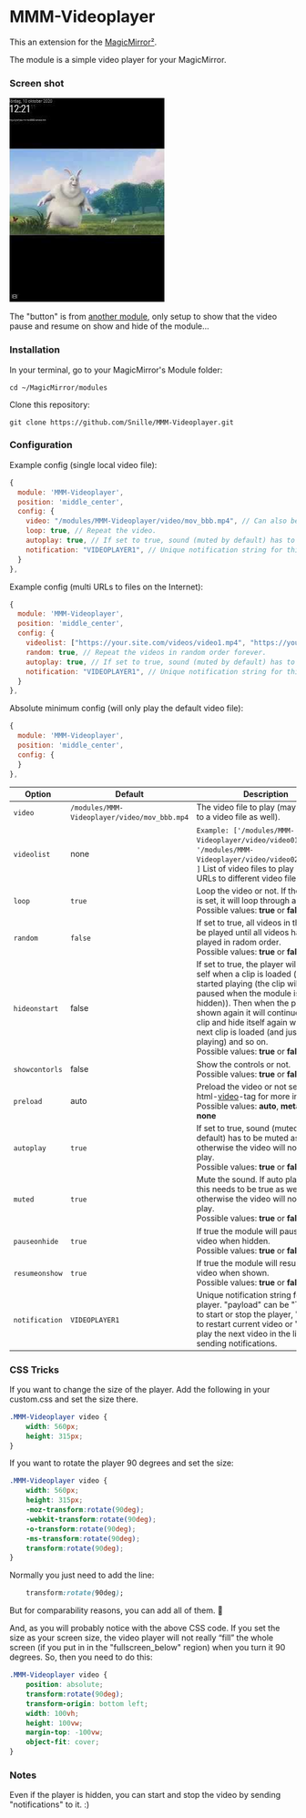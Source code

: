 # MMM-Videoplayer

This an extension for the [MagicMirror²](https://magicmirror.builders/). 

The module is a simple video player for your MagicMirror.

### Screen shot

[![The video](screenshot.png)](http://www.youtube.com/watch?v=7Xp5lOZNERc "MMM-Videoplayer")


The "button" is from [another module](https://github.com/Snille/MMM-Modulebar), only setup to show that the video pause and resume on show and hide of the module...

### Installation

In your terminal, go to your MagicMirror's Module folder:
````
cd ~/MagicMirror/modules
````

Clone this repository:
````
git clone https://github.com/Snille/MMM-Videoplayer.git
````

### Configuration

Example config (single local video file):

````javascript
{
  module: 'MMM-Videoplayer',
  position: 'middle_center',
  config: {
    video: "/modules/MMM-Videoplayer/video/mov_bbb.mp4", // Can also be a URL to a mp4 file on the internet.
    loop: true, // Repeat the video.
    autoplay: true, // If set to true, sound (muted by default) has to be muted, otherwise the video will not auto play.
    notification: "VIDEOPLAYER1", // Unique notification string for this player (to be able to play, pause, restart and next from another modules).
  }
},
````
Example config (multi URLs to files on the Internet):

````javascript
{
  module: 'MMM-Videoplayer',
  position: 'middle_center',
  config: {
    videolist: ["https://your.site.com/videos/video1.mp4", "https://your.site.com/videos/video2.mp4", "https://your.site.com/videos/video3.mp4"], // Can also be set to files in the path.
    random: true, // Repeat the videos in random order forever.
    autoplay: true, // If set to true, sound (muted by default) has to be muted, otherwise the video will not auto play.
    notification: "VIDEOPLAYER1", // Unique notification string for this player (to be able to play and pause from another modules).
  }
},
````

Absolute minimum config (will only play the default video file):

````javascript
{
  module: 'MMM-Videoplayer',
  position: 'middle_center',
  config: {
  }
},
````

| Option | Default | Description |
|---|---|---| 
|`video`|`/modules/MMM-Videoplayer/video/mov_bbb.mp4`|The video file to play (may be a URL to a video file as well).|
|`videolist`|none|`Example: ['/modules/MMM-Videoplayer/video/video01.mp4', '/modules/MMM-Videoplayer/video/video02.mp4',... ]` List of video files to play (may be URLs to different video files as well).|
|`loop`|`true`|Loop the video or not. If the videolist is set, it will loop through all videos.<br>Possible values: **true** or **false**|
|`random`|`false`|If set to true, all videos in the list vill be played until all videos has been played in radom order.<br>Possible values: **true** or **false**|
|`hideonstart`|false|If set to true, the player will hide it self when a clip is loaded (and just started playing (the clip will be paused when the module is hidden)). Then when the player is shown again it will continue play the clip and hide itself again when the next clip is loaded (and just starts playing) and so on.<br>Possible values: **true** or **false**|
|`showcontorls`|false|Show the controls or not.<br>Possible values: **true** or **false**|
|`preload`|auto|Preload the video or not see the html-[video](https://www.w3schools.com/tags/tag_video.asp)-tag for more information<br>Possible values: **auto**, **metadata** or **none**|
|`autoplay`|`true`|If set to true, sound (muted by default) has to be muted as well, otherwise the video will not auto play.<br>Possible values: **true** or **false**|
|`muted`|`true`|Mute the sound. If auto play is true, this needs to be true as well, otherwise the video will not auto play.<br>Possible values: **true** or **false**|
|`pauseonhide`|`true`|If true the module will pause the video when hidden.<br>Possible values: **true** or **false**|
|`resumeonshow`|`true`|If true the module will resume the video when shown.<br>Possible values: **true** or **false**|
|`notification`|`VIDEOPLAYER1`|Unique notification string for this player. "payload" can be "TOGGLE" to start or stop the player, "REPLAY" to restart current video or "NEXT" to play the next video in the list when sending notifications.|

### CSS Tricks

If you want to change the size of the player. Add the following in your custom.css and set the size there.

````css
.MMM-Videoplayer video {
    width: 560px;
    height: 315px;
}
````

If you want to rotate the player 90 degrees and set the size:

````CSS
.MMM-Videoplayer video {
    width: 560px;
    height: 315px;
    -moz-transform:rotate(90deg);
    -webkit-transform:rotate(90deg);
    -o-transform:rotate(90deg);
    -ms-transform:rotate(90deg);
    transform:rotate(90deg);
}
````

Normally you just need to add the line:

````CSS
    transform:rotate(90deg);
````

But for comparability reasons, you can add all of them. 🙂

And, as you will probably notice with the above CSS code. If you set the size as your screen size, the video player will not really “fill” the whole screen (if you put in in the "fullscreen_below" region) when you turn it 90 degrees. So, then you need to do this:

````CSS
.MMM-Videoplayer video {
    position: absolute;
    transform:rotate(90deg);
    transform-origin: bottom left;
    width: 100vh;
    height: 100vw;
    margin-top: -100vw;
    object-fit: cover;
}
````

### Notes
Even if the player is hidden, you can start and stop the video by sending "notifications" to it. :)
